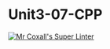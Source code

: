 # Unit3-07-CPP
[![Mr Coxall's Super Linter](https://github.com/ICS3U-Programming-JaydenS/Unit3-07-CPP/workflows/Mr%20Coxall's%20Super%20Linter/badge.svg)](https://github.com/ICS3U-Programming-JaydenS/Unit3-07-CPP/actions/)
